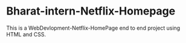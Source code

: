 # Bharat-intern-Netflix-Homepage
This is a WebDevlopment-Netflix-HomePage end to end project using HTML and CSS.
